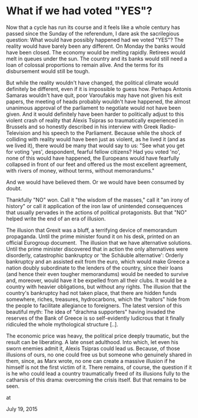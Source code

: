 # What if we had voted "YES"?
Now that a cycle has run its course and it feels like a whole century has passed since the Sunday of the referendum, I dare ask the sacrilegious question: What would have possibly happened had we voted "YES"? The reality would have barely been any different. On Monday the banks would have been closed. The economy would be melting rapidly. Retirees would melt in queues under the sun. The country and its banks would still need a loan of colossal proportions to remain alive. And the terms for its disbursement would still be tough.

But while the reality wouldn't have changed, the political climate would definitely be different, even if it is impossible to guess how. Perhaps Antonis Samaras wouldn't have quit, poor Varoufakis may have not given his exit papers, the meeting of heads probably wouldn't have happened, the almost unanimous approval of the parliament to negotiate would not have been given. And it would definitely have been harder to politically adjust to this violent crash of reality that Alexis Tsipras so traumatically experienced in Brussels and so honestly described in his interview with Greek Radio-Television and his speech to the Parliament. Because while the shock of colliding with reality would have been just as violent, as he lived it (and as we lived it), there would be many that would say to us: "See what you get for voting 'yes', despondent, fearful fellow citizens? Had you voted 'no', none of this would have happened, the Europeans would have fearfully collapsed in front of our feet and offered us the most excellent agreement, with rivers of money, without terms, without memorandums."

And we would have believed them. Or we would have been consumed by doubt.

Thankfully "NO" won. Call it "the wisdom of the masses," call it "an irony of history" or call it application of the iron law of unintended consequences that usually pervades in the actions of political protagonists. But that "NO" helped write the end of an era of illusion.

The illusion that Grexit was a bluff, a terrifying device of memorandum propaganda. Until the prime minister found it on his desk, printed on an official Eurogroup document.
 The illusion that we have alternative solutions. Until the prime minister discovered that in action the only alternatives were disorderly, catastrophic bankruptcy or 'the Schäuble alternative': Orderly bankruptcy and an assisted exit from the euro, which would make Greece a nation doubly subordinate to the lenders of the country, since their loans (and hence their even tougher memorandums) would be needed to survive and, moreover, would have it be expelled from all their clubs. It would be a country with heavier obligations, but without any rights.
The illusion that the country's bankruptcy had not taken place, that there are hidden funds somewhere, riches, treasures, hydrocarbons, which the "traitors" hide from the people to facilitate allegiance to foreigners. The latest version of this beautiful myth: The idea of "drachma supporters" having invaded the reserves of the Bank of Greece is so self-evidently ludicrous that it finally ridiculed the whole mythological structure [..].

The economic price was heavy, the political price deeply traumatic, but the result can be liberating. A late onset adulthood. Into which, let even his sworn enemies admit it, Alexis Tsipras could lead us. Because, of those illusions of ours, no one could free us but someone who
genuinely shared in them, since, as Marx wrote, no one can create a massive illusion if he himself is not the first victim of it. There remains, of course, the question if it is he who could lead a country traumatically freed of its illusions fully to the catharsis of this drama: overcoming the crisis itself. But that remains to be seen.










at

July 19, 2015















